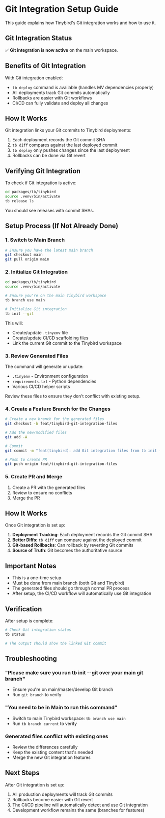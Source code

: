 # Git Integration Setup Guide

This guide explains how Tinybird's Git integration works and how to use it.

## Git Integration Status

✅ **Git integration is now active** on the main workspace.

## Benefits of Git Integration

With Git integration enabled:

- `tb deploy` command is available (handles MV dependencies properly)
- All deployments track Git commits automatically
- Rollbacks are easier with Git workflows
- CI/CD can fully validate and deploy all changes

## How It Works

Git integration links your Git commits to Tinybird deployments:

1. Each deployment records the Git commit SHA
2. `tb diff` compares against the last deployed commit
3. `tb deploy` only pushes changes since the last deployment
4. Rollbacks can be done via Git revert

## Verifying Git Integration

To check if Git integration is active:

```bash
cd packages/tb/tinybird
source .venv/bin/activate
tb release ls
```

You should see releases with commit SHAs.

## Setup Process (If Not Already Done)

### 1. Switch to Main Branch

```bash
# Ensure you have the latest main branch
git checkout main
git pull origin main
```

### 2. Initialize Git Integration

```bash
cd packages/tb/tinybird
source .venv/bin/activate

# Ensure you're on the main Tinybird workspace
tb branch use main

# Initialize Git integration
tb init --git
```

This will:

- Create/update `.tinyenv` file
- Create/update CI/CD scaffolding files
- Link the current Git commit to the Tinybird workspace

### 3. Review Generated Files

The command will generate or update:

- `.tinyenv` - Environment configuration
- `requirements.txt` - Python dependencies
- Various CI/CD helper scripts

Review these files to ensure they don't conflict with existing setup.

### 4. Create a Feature Branch for the Changes

```bash
# Create a new branch for the generated files
git checkout -b feat/tinybird-git-integration-files

# Add the new/modified files
git add -A

# Commit
git commit -m "feat(tinybird): add Git integration files from tb init --git"

# Push to create PR
git push origin feat/tinybird-git-integration-files
```

### 5. Create PR and Merge

1. Create a PR with the generated files
2. Review to ensure no conflicts
3. Merge the PR

## How It Works

Once Git integration is set up:

1. **Deployment Tracking**: Each deployment records the Git commit SHA
2. **Better Diffs**: `tb diff` can compare against the deployed commit
3. **Git-based Rollbacks**: Can rollback by reverting Git commits
4. **Source of Truth**: Git becomes the authoritative source

## Important Notes

- This is a one-time setup
- Must be done from main branch (both Git and Tinybird)
- The generated files should go through normal PR process
- After setup, the CI/CD workflow will automatically use Git integration

## Verification

After setup is complete:

```bash
# Check Git integration status
tb status

# The output should show the linked Git commit
```

## Troubleshooting

### "Please make sure you run tb init --git over your main git branch"

- Ensure you're on main/master/develop Git branch
- Run `git branch` to verify

### "You need to be in Main to run this command"

- Switch to main Tinybird workspace: `tb branch use main`
- Run `tb branch current` to verify

### Generated files conflict with existing ones

- Review the differences carefully
- Keep the existing content that's needed
- Merge the new Git integration features

## Next Steps

After Git integration is set up:

1. All production deployments will track Git commits
2. Rollbacks become easier with Git revert
3. The CI/CD pipeline will automatically detect and use Git integration
4. Development workflow remains the same (branches for features)
